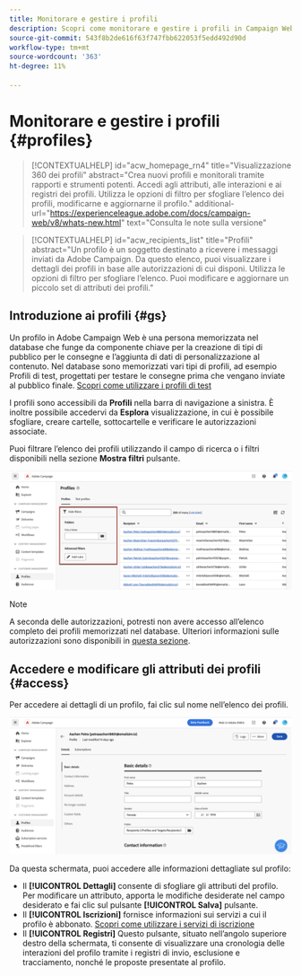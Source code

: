 ```yaml
---
title: Monitorare e gestire i profili
description: Scopri come monitorare e gestire i profili in Campaign Web.
source-git-commit: 543f8b2de616f63f747fbb622053f5edd492d90d
workflow-type: tm+mt
source-wordcount: '363'
ht-degree: 11%

---
```


# Monitorare e gestire i profili {#profiles}

>[!CONTEXTUALHELP]
>id="acw_homepage_rn4"
>title="Visualizzazione 360 dei profili"
>abstract="Crea nuovi profili e monitorali tramite rapporti e strumenti potenti. Accedi agli attributi, alle interazioni e ai registri dei profili. Utilizza le opzioni di filtro per sfogliare l’elenco dei profili, modificarne e aggiornarne il profilo."
>additional-url="https://experienceleague.adobe.com/docs/campaign-web/v8/whats-new.html" text="Consulta le note sulla versione"

>[!CONTEXTUALHELP]
>id="acw_recipients_list"
>title="Profili"
>abstract="Un profilo è un soggetto destinato a ricevere i messaggi inviati da Adobe Campaign. Da questo elenco, puoi visualizzare i dettagli dei profili in base alle autorizzazioni di cui disponi. Utilizza le opzioni di filtro per sfogliare l’elenco. Puoi modificare e aggiornare un piccolo set di attributi dei profili."

## Introduzione ai profili {#gs}

Un profilo in Adobe Campaign Web è una persona memorizzata nel database che funge da componente chiave per la creazione di tipi di pubblico per le consegne e l’aggiunta di dati di personalizzazione al contenuto. Nel database sono memorizzati vari tipi di profili, ad esempio Profili di test, progettati per testare le consegne prima che vengano inviate al pubblico finale. [Scopri come utilizzare i profili di test](test-profiles.md)

I profili sono accessibili da **Profili** nella barra di navigazione a sinistra. È inoltre possibile accedervi da **Esplora** visualizzazione, in cui è possibile sfogliare, creare cartelle, sottocartelle e verificare le autorizzazioni associate.

Puoi filtrare l’elenco dei profili utilizzando il campo di ricerca o i filtri disponibili nella sezione **Mostra filtri** pulsante.

![](assets/profiles-list.png)

>[!NOTE]
>
>A seconda delle autorizzazioni, potresti non avere accesso all’elenco completo dei profili memorizzati nel database. Ulteriori informazioni sulle autorizzazioni sono disponibili in [questa sezione](../get-started/permissions.md).

## Accedere e modificare gli attributi dei profili {#access}

Per accedere ai dettagli di un profilo, fai clic sul nome nell’elenco dei profili.

![](assets/profiles-details.png)

Da questa schermata, puoi accedere alle informazioni dettagliate sul profilo:

* Il **[!UICONTROL Dettagli]** consente di sfogliare gli attributi del profilo. Per modificare un attributo, apporta le modifiche desiderate nel campo desiderato e fai clic sul pulsante **[!UICONTROL Salva]** pulsante.
* Il **[!UICONTROL Iscrizioni]** fornisce informazioni sui servizi a cui il profilo è abbonato. [Scopri come utilizzare i servizi di iscrizione](manage-services.md)
* Il **[!UICONTROL Registri]** Questo pulsante, situato nell’angolo superiore destro della schermata, ti consente di visualizzare una cronologia delle interazioni del profilo tramite i registri di invio, esclusione e tracciamento, nonché le proposte presentate al profilo.
